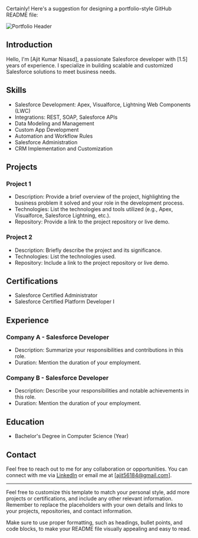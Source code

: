 Certainly! Here's a suggestion for designing a portfolio-style GitHub README file:

![Portfolio Header](https://your-image-url.com)

## Introduction
Hello, I'm [Ajit Kumar Nisasd], a passionate Salesforce developer with [1.5] years of experience. I specialize in building scalable and customized Salesforce solutions to meet business needs.

## Skills
- Salesforce Development: Apex, Visualforce, Lightning Web Components (LWC)
- Integrations: REST, SOAP, Salesforce APIs
- Data Modeling and Management
- Custom App Development
- Automation and Workflow Rules
- Salesforce Administration
- CRM Implementation and Customization

## Projects
### Project 1
- Description: Provide a brief overview of the project, highlighting the business problem it solved and your role in the development process.
- Technologies: List the technologies and tools utilized (e.g., Apex, Visualforce, Salesforce Lightning, etc.).
- Repository: Provide a link to the project repository or live demo.

### Project 2
- Description: Briefly describe the project and its significance.
- Technologies: List the technologies used.
- Repository: Include a link to the project repository or live demo.

## Certifications
- Salesforce Certified Administrator
- Salesforce Certified Platform Developer I

## Experience
### Company A - Salesforce Developer
- Description: Summarize your responsibilities and contributions in this role.
- Duration: Mention the duration of your employment.

### Company B - Salesforce Developer
- Description: Describe your responsibilities and notable achievements in this role.
- Duration: Mention the duration of your employment.

## Education
- Bachelor's Degree in Computer Science (Year)

## Contact
Feel free to reach out to me for any collaboration or opportunities. You can connect with me via [LinkedIn](https://www.linkedin.com/in/ajit-kumar-164750130) or email me at [ajit56184@gmail.com].

---

Feel free to customize this template to match your personal style, add more projects or certifications, and include any other relevant information. Remember to replace the placeholders with your own details and links to your projects, repositories, and contact information.

Make sure to use proper formatting, such as headings, bullet points, and code blocks, to make your README file visually appealing and easy to read.
